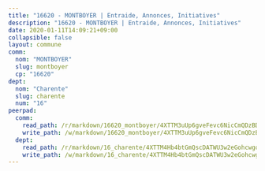 ```yaml
---
title: "16620 - MONTBOYER | Entraide, Annonces, Initiatives"
description: "16620 - MONTBOYER | Entraide, Annonces, Initiatives"
date: 2020-01-11T14:09:21+09:00
collapsible: false
layout: commune
comm:
  nom: "MONTBOYER"
  slug: montboyer
  cp: "16620"
dept:
  nom: "Charente"
  slug: charente
  num: "16"
peerpad:
  comm:
    read_path: /r/markdown/16620_montboyer/4XTTM3uUp6gveFevc6NicCmQDzBD1Do97MAGR9rPmCZCscoTV
    write_path: /w/markdown/16620_montboyer/4XTTM3uUp6gveFevc6NicCmQDzBD1Do97MAGR9rPmCZCscoTV-K3TgU1w7pDh3p7Y6gs8A8epLU9R6LT39AD4NkRPyQYJKDL9beBkUdAS1oXYHu6CRRARfqJGWV7XDAw3WXpC2aqi3u7GjPBfjspuJK5hTjLVi5QonaWH7nSL16sDKB9KhpSG4FwFm
  dept:
    read_path: /r/markdown/16_charente/4XTTM4Hb4btGmQscDATWU3w2eGohcwgqasCDtGWVahJnAEsq8
    write_path: /w/markdown/16_charente/4XTTM4Hb4btGmQscDATWU3w2eGohcwgqasCDtGWVahJnAEsq8-K3TgU9zhAjxEMbYrSr9VB24idAgS7xBryN3TjEsJmsrToRfRc8PWUu9zDXmtMXWLR7TNqZhAPJFsnJ4QbuWpLJvHpyW2q8LZxtsaakTfiMdj4HFsc11ZXzpn4aT8zYKZzSLwV1CA
---
```


